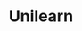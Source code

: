 ---
title: Unilearn
dateMonthYear: June 2023
description: An API for Universities instructors Nigeria to monetize their material
type: page
topic: project
link: "https://github.com/Oluwaseun241/Unilearn"
weight: 3
---